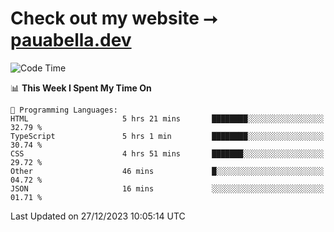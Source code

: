 # Check out my website ⭢ [pauabella.dev](https://pauabella.dev)

<!--START_SECTION:waka-->
![Code Time](http://img.shields.io/badge/Code%20Time-2%2C816%20hrs%2051%20mins-blue)

📊 **This Week I Spent My Time On** 

```text
💬 Programming Languages: 
HTML                     5 hrs 21 mins       ████████░░░░░░░░░░░░░░░░░   32.79 % 
TypeScript               5 hrs 1 min         ████████░░░░░░░░░░░░░░░░░   30.74 % 
CSS                      4 hrs 51 mins       ███████░░░░░░░░░░░░░░░░░░   29.72 % 
Other                    46 mins             █░░░░░░░░░░░░░░░░░░░░░░░░   04.72 % 
JSON                     16 mins             ░░░░░░░░░░░░░░░░░░░░░░░░░   01.71 % 
```


 Last Updated on 27/12/2023 10:05:14 UTC
<!--END_SECTION:waka-->
